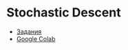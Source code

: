 # Stochastic Descent

- [Задания](https://mathdep.itmo.ru/wp-content/uploads/2022/03/lab_2_optimization.pdf)
- [Google Colab](https://colab.research.google.com/drive/1Zr8arIPMA6tGJ8AMRaUqKxqFKIJQWkpj?usp=sharing#scrollTo=1WIdDjA3wv4p)


